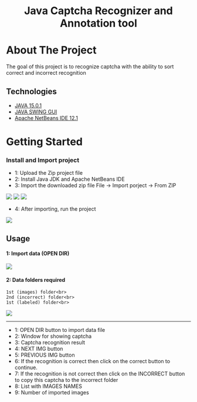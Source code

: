 
<h1 align="center">Java Captcha Recognizer and Annotation tool</h1>


# About The Project
 
The goal of this project is to recognize captcha with the ability to sort correct and incorrect recognition

## Technologies

* [JAVA 15.0.1](https://openjdk.java.net/projects/jdk/15/)
* [JAVA SWING GUI](https://en.wikipedia.org/wiki/Swing_(Java))
* [Apache NetBeans IDE 12.1](https://netbeans.apache.org/)

# Getting Started

### Install and Import project

* 1: Upload the Zip project file
* 2: Install Java JDK and Apache NetBeans IDE
* 3: Import the downloaded zip file File -> Import porject -> From ZIP

<img src="https://user-images.githubusercontent.com/38793933/109986276-f0713380-7d48-11eb-8337-bf9c3d453314.jpg">

<img src="https://user-images.githubusercontent.com/38793933/109986287-f1a26080-7d48-11eb-8dd0-5300d179cbf0.jpg">

<img src="https://user-images.githubusercontent.com/38793933/109986292-f23af700-7d48-11eb-98ec-be0b9435230c.jpg">

* 4: After importing, run the project

<img src="https://user-images.githubusercontent.com/38793933/109986295-f2d38d80-7d48-11eb-8a3d-6c5b38d90e2e.jpg">

## Usage

#### 1: Import data (OPEN DIR)

<img src="https://user-images.githubusercontent.com/38793933/109986296-f2d38d80-7d48-11eb-96ba-5837a754b036.jpg">

#### 2: Data folders required <br>
    1st (images) folder<br>
    2nd (incorrect) folder<br>
    1st (labeled) folder<br>

<img src="https://user-images.githubusercontent.com/38793933/109986298-f36c2400-7d48-11eb-8bdb-48f91f544029.jpg">
<hr>

* 1: OPEN DIR button to import data file
* 2: Window for showing captcha
* 3: Captcha recognition result
* 4: NEXT IMG button
* 5: PREVIOUS IMG button
* 6: If the recognition is correct then click on the correct button to continue.
* 7: If the recognition is not correct then click on the INCORRECT button to copy this captcha to the incorrect folder
* 8: List with IMAGES NAMES
* 9: Number of imported images


